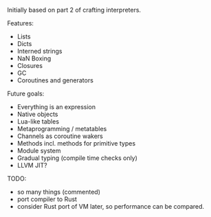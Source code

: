 Initially based on part 2 of crafting interpreters.

Features:

- Lists
- Dicts
- Interned strings
- NaN Boxing
- Closures
- GC
- Coroutines and generators

Future goals:

- Everything is an expression
- Native objects
- Lua-like tables
- Metaprogramming / metatables
- Channels as coroutine wakers
- Methods incl. methods for primitive types
- Module system
- Gradual typing (compile time checks only)
- LLVM JIT?

TODO:

- so many things (commented)
- port compiler to Rust
- consider Rust port of VM later, so performance can be compared.
